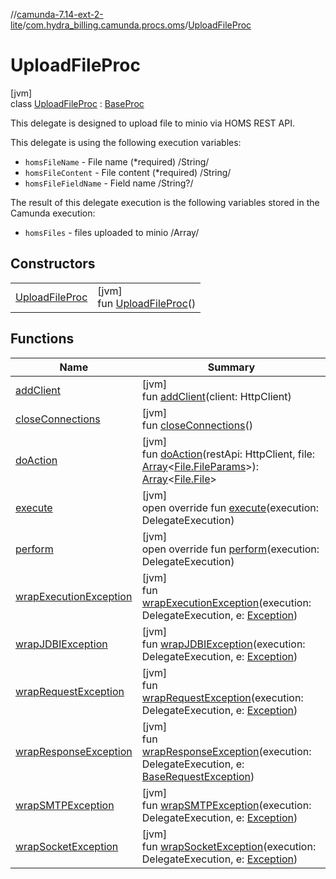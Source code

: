 //[camunda-7.14-ext-2-lite](../../../index.md)/[com.hydra_billing.camunda.procs.oms](../index.md)/[UploadFileProc](index.md)

# UploadFileProc

[jvm]\
class [UploadFileProc](index.md) : [BaseProc](../../com.hydra_billing.camunda.procs/-base-proc/index.md)

This delegate is designed to upload file to minio via HOMS REST API.

This delegate is using the following execution variables:

<ul><li><code>homsFileName</code> - File name (*required) /String/</li><li><code>homsFileContent</code> - File content (*required) /String/</li><li><code>homsFileFieldName</code> - Field name /String?/</li></ul>

The result of this delegate execution is the following variables stored in the Camunda execution:

<ul><li><code>homsFiles</code> - files uploaded to minio /Array<File.File>/</li></ul>

## Constructors

| | |
|---|---|
| [UploadFileProc](-upload-file-proc.md) | [jvm]<br>fun [UploadFileProc](-upload-file-proc.md)() |

## Functions

| Name | Summary |
|---|---|
| [addClient](../../com.hydra_billing.camunda.procs/-base-proc/add-client.md) | [jvm]<br>fun [addClient](../../com.hydra_billing.camunda.procs/-base-proc/add-client.md)(client: HttpClient) |
| [closeConnections](../../com.hydra_billing.camunda.procs/-base-proc/close-connections.md) | [jvm]<br>fun [closeConnections](../../com.hydra_billing.camunda.procs/-base-proc/close-connections.md)() |
| [doAction](do-action.md) | [jvm]<br>fun [doAction](do-action.md)(restApi: HttpClient, file: [Array](https://kotlinlang.org/api/latest/jvm/stdlib/kotlin/-array/index.html)<[File.FileParams](../../com.hydra_billing.camunda.api.hydra.oms/-file/-file-params/index.md)>): [Array](https://kotlinlang.org/api/latest/jvm/stdlib/kotlin/-array/index.html)<[File.File](../../com.hydra_billing.camunda.api.hydra.oms/-file/-file/index.md)> |
| [execute](../../com.hydra_billing.camunda.procs/-base-proc/execute.md) | [jvm]<br>open override fun [execute](../../com.hydra_billing.camunda.procs/-base-proc/execute.md)(execution: DelegateExecution) |
| [perform](perform.md) | [jvm]<br>open override fun [perform](perform.md)(execution: DelegateExecution) |
| [wrapExecutionException](../../com.hydra_billing.camunda.procs/-base-proc/wrap-execution-exception.md) | [jvm]<br>fun [wrapExecutionException](../../com.hydra_billing.camunda.procs/-base-proc/wrap-execution-exception.md)(execution: DelegateExecution, e: [Exception](https://kotlinlang.org/api/latest/jvm/stdlib/kotlin/-exception/index.html)) |
| [wrapJDBIException](../../com.hydra_billing.camunda.procs/-base-proc/wrap-j-d-b-i-exception.md) | [jvm]<br>fun [wrapJDBIException](../../com.hydra_billing.camunda.procs/-base-proc/wrap-j-d-b-i-exception.md)(execution: DelegateExecution, e: [Exception](https://kotlinlang.org/api/latest/jvm/stdlib/kotlin/-exception/index.html)) |
| [wrapRequestException](../../com.hydra_billing.camunda.procs/-base-proc/wrap-request-exception.md) | [jvm]<br>fun [wrapRequestException](../../com.hydra_billing.camunda.procs/-base-proc/wrap-request-exception.md)(execution: DelegateExecution, e: [Exception](https://kotlinlang.org/api/latest/jvm/stdlib/kotlin/-exception/index.html)) |
| [wrapResponseException](../../com.hydra_billing.camunda.procs/-base-proc/wrap-response-exception.md) | [jvm]<br>fun [wrapResponseException](../../com.hydra_billing.camunda.procs/-base-proc/wrap-response-exception.md)(execution: DelegateExecution, e: [BaseRequestException](../../com.hydra_billing.camunda.exceptions/-base-request-exception/index.md)) |
| [wrapSMTPException](../../com.hydra_billing.camunda.procs/-base-proc/wrap-s-m-t-p-exception.md) | [jvm]<br>fun [wrapSMTPException](../../com.hydra_billing.camunda.procs/-base-proc/wrap-s-m-t-p-exception.md)(execution: DelegateExecution, e: [Exception](https://kotlinlang.org/api/latest/jvm/stdlib/kotlin/-exception/index.html)) |
| [wrapSocketException](../../com.hydra_billing.camunda.procs/-base-proc/wrap-socket-exception.md) | [jvm]<br>fun [wrapSocketException](../../com.hydra_billing.camunda.procs/-base-proc/wrap-socket-exception.md)(execution: DelegateExecution, e: [Exception](https://kotlinlang.org/api/latest/jvm/stdlib/kotlin/-exception/index.html)) |
